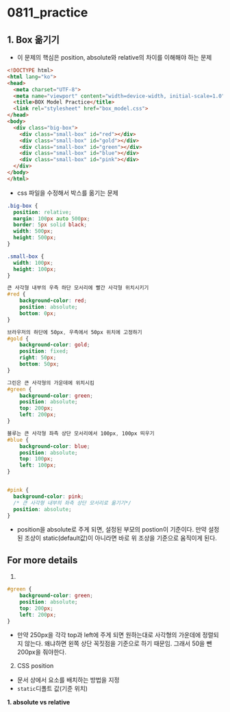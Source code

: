 # 0811_practice



## 1. Box 옮기기

- 이 문제의 핵심은 position, absolute와 relative의 차이를 이해해야 하는 문제



```html
<!DOCTYPE html>
<html lang="ko">
<head>
  <meta charset="UTF-8">
  <meta name="viewport" content="width=device-width, initial-scale=1.0">
  <title>BOX Model Practice</title>
  <link rel="stylesheet" href="box_model.css">
</head>
<body>
  <div class="big-box">
    <div class="small-box" id="red"></div>
    <div class="small-box" id="gold"></div>
    <div class="small-box" id="green"></div>
    <div class="small-box" id="blue"></div>
    <div class="small-box" id="pink"></div>
  </div>
</body>
</html>

```

- css 파일을 수정해서 박스를 옮기는 문제



```css
.big-box {
  position: relative;
  margin: 100px auto 500px;
  border: 5px solid black;
  width: 500px;
  height: 500px;
}

.small-box {
  width: 100px;
  height: 100px;
}

큰 사각형 내부의 우측 하단 모서리에 빨간 사각형 위치시키기
#red {
    background-color: red;
    position: absolute;
    bottom: 0px;    
}

브라우저의 하단에 50px, 우측에서 50px 위치에 고정하기
#gold {
    background-color: gold;
    position: fixed;
    right: 50px;
   	bottom: 50px;
}

그린은 큰 사각형의 가운데에 위치시킴
#green {
    background-color: green;
    position: absolute;
    top: 200px;
    left: 200px;
}

블루는 큰 사각형 좌측 상단 모서리에서 100px, 100px 띄우기
#blue {
    background-color: blue;
    position: absolute;
    top: 100px;
    left: 100px;
}


#pink {
  background-color: pink;
  /* 큰 사각형 내부의 좌측 상단 모서리로 옮기기*/
  position: absolute;
}

```

- position을 absolute로 주게 되면, 설정된 부모의 postion이 기준이다. 만약 설정된 조상이 static(default값)이 아니라면 바로 위 조상을 기준으로 움직이게 된다.





## For more details

1.

```css
#green {
    background-color: green;
    position: absolute;
    top: 200px;
    left: 200px;
}
```

- 만약 250px을 각각 top과 left에 주게 되면 원하는대로 사각형의 가운데에 정렬되지 않는다. 왜냐하면 왼쪽 상단 꼭짓점을 기준으로 하기 때문임. 그래서 50을 뺀 200px을 줘야한다.





2. CSS position

- 문서 상에서 요소를 배치하는 방법을 지정
- `static`디폴트 값(기준 위치)



**1. absolute vs relative**


